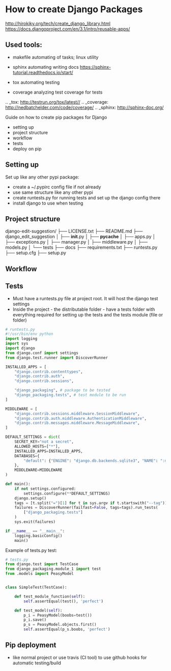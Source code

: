 # How to create Django Packages

http://hirokiky.org/tech/create_django_library.html
https://docs.djangoproject.com/en/3.1/intro/reusable-apps/

## Used tools:
- makefile      automating of tasks; linux utility

- sphinx        automating writing docs
https://sphinx-tutorial.readthedocs.io/start/

- tox           automating testing
- coverage      analyzing test coverage for tests

.. _tox: http://testrun.org/tox/latest//
.. _coverage: http://nedbatchelder.com/code/coverage/
.. _sphinx: http://sphinx-doc.org/

Guide on how to create pip packages for Django
- setting up
- project structure
- workflow
- tests
- deploy on pip

## Setting up
Set up like any other pypi package:
- create a ~/.pypirc config file if not already
- use same structure like any other pypi
- create runtests.py for running tests and set up the django config there
- install django to use when testing

## Project structure

django-edit-suggestion/
├── LICENSE.txt
├── README.md
├── django_edit_suggestion
│   ├── __init__.py
│   ├── __pycache__
│   ├── apps.py
│   ├── exceptions.py
│   ├── manager.py
│   ├── middleware.py
│   ├── models.py
│   └── tests
├── docs
├── requirements.txt
├── runtests.py
├── setup.cfg
├── setup.py


## Workflow

## Tests
- Must have a runtests.py file at project root. It will host the django test settings
- Inside the project - the distributable folder - have a tests folder with everything required for setting up the tests and the tests module (file or folder)

```python
# runtests.py
#!/usr/bin/env python
import logging
import sys
import django
from django.conf import settings
from django.test.runner import DiscoverRunner

INSTALLED_APPS = [
    "django.contrib.contenttypes",
    "django.contrib.auth",
    "django.contrib.sessions",

    "django_packaging", # package to be tested
    "django_packaging.tests", # test module to be run
]

MIDDLEWARE = [
    "django.contrib.sessions.middleware.SessionMiddleware",
    "django.contrib.auth.middleware.AuthenticationMiddleware",
    "django.contrib.messages.middleware.MessageMiddleware",
]

DEFAULT_SETTINGS = dict(
    SECRET_KEY="not a secret",
    ALLOWED_HOSTS=["*"],
    INSTALLED_APPS=INSTALLED_APPS,
    DATABASES={
        "default": {"ENGINE": "django.db.backends.sqlite3", "NAME": ":memory:"},
    },
    MIDDLEWARE=MIDDLEWARE
)

def main():
    if not settings.configured:
        settings.configure(**DEFAULT_SETTINGS)
    django.setup()
    tags = [t.split("=")[1] for t in sys.argv if t.startswith("--tag")]
    failures = DiscoverRunner(failfast=False, tags=tags).run_tests(
        ["django_packaging.tests"]
    )
    sys.exit(failures)

if __name__ == "__main__":
    logging.basicConfig()
    main()
```

Example of tests.py test:
```python
# tests.py
from django.test import TestCase
from django_packaging.module_1 import test
from .models import PeasyModel


class SimpleTest(TestCase):

    def test_module_function(self):
        self.assertEqual(test(), 'perfect')

    def test_model(self):
        p_i = PeasyModel(boobs=test())
        p_i.save()
        p_s = PeasyModel.objects.first()
        self.assertEqual(p_s.boobs, 'perfect')

```

## Pip deployment
- like normal project or use travis (CI tool) to use github hooks for automatic testing/build